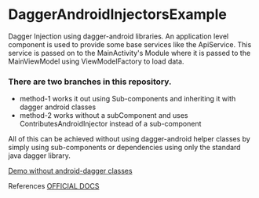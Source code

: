 # DaggerAndroidInjectorsExample
Dagger Injection using dagger-android libraries. An application level component is used to provide some base services like the ApiService. This service is passed on to the MainActivity's Module where it is passed to the MainViewModel using ViewModelFactory to load data. 


### There are two branches in this repository.
* method-1 works it out using Sub-components and inheriting it with dagger android classes
* method-2 works without a subComponent and uses ContributesAndroidInjector instead of a sub-component


All of this can be achieved without using dagger-android helper classes by simply using sub-components or dependencies using only the standard java dagger library.


[Demo without android-dagger classes](https://github.com/10XMairing/DaggerSubComponentsExample)




References
[OFFICIAL DOCS](https://google.github.io/dagger/android)

